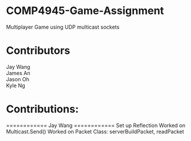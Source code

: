 # COMP4945-Game-Assignment

Multiplayer Game using UDP multicast sockets

# Contributors
Jay Wang <br />
James An <br />
Jason Oh <br />
Kyle Ng <br />

# Contributions:
============ Jay Wang ============
Set up Reflection
Worked on Multicast.Send()
Worked on Packet Class: serverBuildPacket, readPacket
